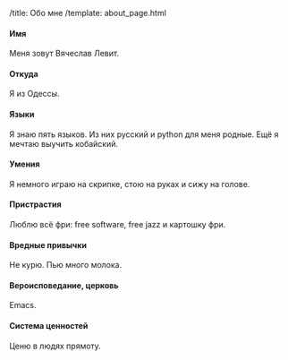 /title: Обо мне
/template: about_page.html

#### Имя
Меня зовут Вячеслав Левит.

#### Откуда
Я из Одессы.

#### Языки
Я знаю пять языков. Из них русский и python для меня родные. Ещё я мечтаю
выучить кобайский.

#### Умения
Я немного играю на скрипке, стою на руках и сижу на голове.

#### Пристрастия
Люблю всё фри: free software, free jazz и картошку фри.

#### Вредные привычки
Не курю. Пью много молока.

#### Вероисповедание, церковь
Emacs.

#### Система ценностей
Ценю в людях прямоту.
